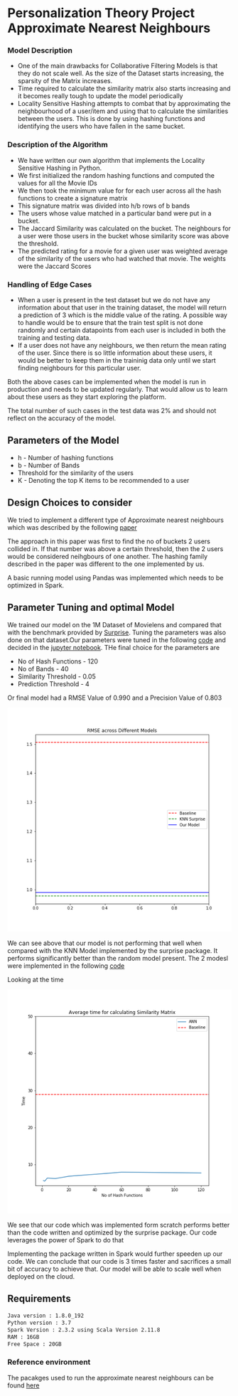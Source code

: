 # Personalization Theory Project Approximate Nearest Neighbours

### Model Description
- One of the main drawbacks for Collaborative Filtering Models is that they do not scale well. As the size of the Dataset starts increasing, the sparsity of the Matrix increases. 
- Time required to calculate the similarity matrix also starts increasing and it becomes really tough to update the model periodically 
- Locality Sensitive Hashing attempts to combat that by approximating the neighbourhood of a user/item and using that to calculate the similarities between the users. This is done by using hashing functions and identifying the users who have fallen in the same bucket. 

### Description of the Algorithm 
- We have written our own algorithm that implements the Locality Sensitive Hashing in Python. 
- We first initialized the random hashing functions and computed the values for all the Movie IDs
- We then took the minimum value for for each user across all the hash functions to create a signature matrix
- This signature matrix was divided into h/b rows of b bands 
- The users whose value matched in a particular band were put in a bucket.
- The Jaccard Similarity was calculated on the bucket. The neighbours for a user were those users in the bucket whose similarity score was above the threshold. 
- The predicted rating for a movie for a given user was weighted average of the similarity of the users who had watched that movie. The weights were the Jaccard Scores

### Handling of Edge Cases
- When a user is present in the test dataset but we do not have any information about that user in the training dataset, the model will return a prediction of 3 which is the middle value of the rating. A possible way to handle would be to ensure that the train test split is not done randomly and certain datapoints from each user is included in both the training and testing data. 
- If a user does not have any neighbours, we then return the mean rating of the user. Since there is so little information about these users, it would be better to keep them in the traininig data only until we start finding neighbours for this particular user. 

Both the above cases can be implemented when the model is run in production and needs to be updated regularly. That would allow us to learn about these users as they start exploring the platform. 

The total number of such cases in the test data was 2% and should not reflect on the accuracy of the model. 

## Parameters of the Model
- h - Number of hashing functions
- b - Number of Bands 
- Threshold for the similarity of the users
- K - Denoting the top K items to be recommended to a user


## Design Choices to consider
We tried to implement a different type of Approximate nearest neighbours which was described by the following [paper](Data/ANN.pdf)

The approach in this paper was first to find the no of buckets 2 users collided in. If that number was above a certain threshold, then the 2 users would be considered neihgbours of one another. The hashing family described in the paper was different to the one implemented by us. 

A basic running model using Pandas was implemented which needs to be optimized in Spark. 

## Parameter Tuning and optimal Model 
We trained our model on the 1M Dataset of Movielens and compared that with the benchmark provided by [Surprise](http://surpriselib.com). Tuning the parameters was also done on that dataset.Our parameters were tuned in the following [code](ANN/check_precision.py) and decided in the [jupyter notebook](ANN/ANN_Accuracy_Plots.ipynb). THe final choice for the parameters are 
- No of Hash Functions - 120 
- No of Bands - 40 
- Similarity Threshold - 0.05
- Prediction Threshold - 4

Or final model had a RMSE Value of 0.990 and a Precision Value of 0.803

![text](Figures/ANN_Plots/final_rmse.png)

We can see above that our model is not performing that well when compared with the KNN Model implemented by the surprise package. It performs significantly better than the random model present. The 2 modesl were implemented in the following [code](k_NN.py)

Looking at the time 

![text](Figures/ANN_Plots/avg_time.png)

We see that our code which was implemented form scratch performs better than the code written and optimized by the surprise package. Our code leverages the power of Spark to do that

Implementing the package written in Spark would further speeden up our code. We can conclude that our code is 3 times faster and sacrifices a small bit of accuracy to achieve that. Our model will be able to scale well when deployed on the cloud. 

## Requirements
```
Java version : 1.8.0_192
Python version : 3.7
Spark Version : 2.3.2 using Scala Version 2.11.8
RAM : 16GB
Free Space : 20GB
```

### Reference environment
The pacakges used to run the approximate nearest neighbours can be found [here](Data/requirements.txt)
